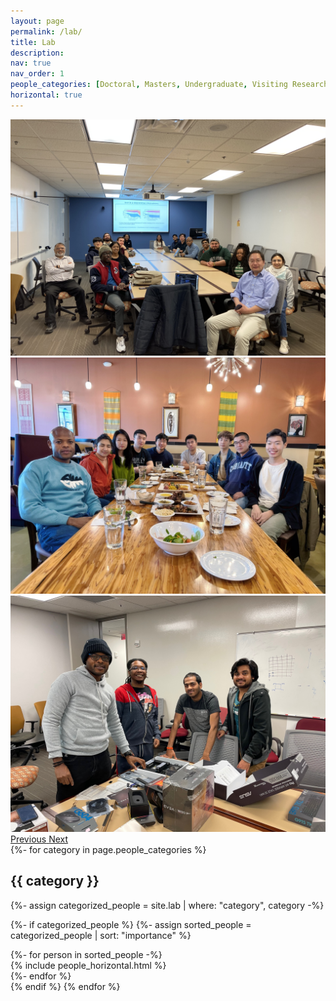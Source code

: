 ```yaml
---
layout: page
permalink: /lab/
title: Lab
description: 
nav: true
nav_order: 1
people_categories: [Doctoral, Masters, Undergraduate, Visiting Researcher, Past]
horizontal: true
---
```

<div id="carouselExampleIndicators" class="carousel slide" data-ride="carousel">
  <div class="carousel-inner">
    <div class="carousel-item">
      <img class="d-block w-100" src="../assets/img/reading_group.jpeg">
    </div>
    <div class="carousel-item active">
      <img class="d-block w-100" src="../assets/img/holiday_lunch.jpg">
    </div>
    <div class="carousel-item">
      <img class="d-block w-100" src="../assets/img/lab-pc-building-2023.jpeg">
    </div>
  </div>
  <a class="carousel-control-prev" href="#carouselExampleIndicators" role="button" data-slide="prev">
    <span class="carousel-control-prev-icon" aria-hidden="true"></span>
    <span class="sr-only">Previous</span>
  </a>
  <a class="carousel-control-next" href="#carouselExampleIndicators" role="button" data-slide="next">
    <span class="carousel-control-next-icon" aria-hidden="true"></span>
    <span class="sr-only">Next</span>
  </a>
</div>

<div class="projects">
  <!-- Display categorized projects -->
  {%- for category in page.people_categories %}
  <h2 class="category">{{ category }}</h2>
  {%- assign categorized_people = site.lab | where: "category", category -%}

  {%- if categorized_people %}
  {%- assign sorted_people = categorized_people | sort: "importance" %}
  <!-- Generate cards for each project -->
  <div class="container row g-1">
    {%- for person in sorted_people -%}
    <!-- <div class="row g-1"> -->
    <div class="float-left col-md-4 justify-content-center">
      {% include people_horizontal.html %}
    </div>
    {%- endfor %}
  </div>
  {% endif %}
  {% endfor %}
</div>



